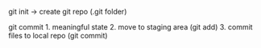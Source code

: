 
git init    -> create git repo (.git folder)

git commit
    1. meaningful state
    2. move to staging area (git add)
    3. commit files to local repo (git commit)